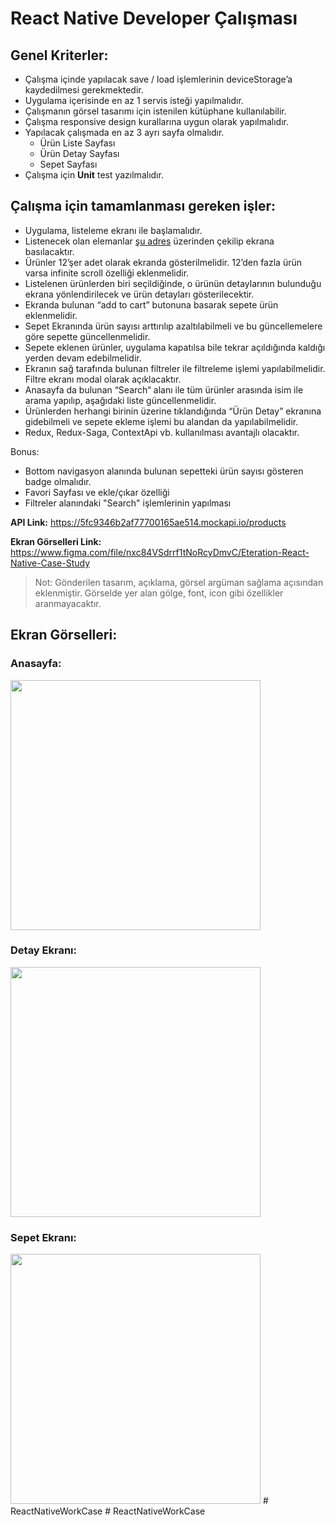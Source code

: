 # React Native Developer Çalışması

## Genel Kriterler: 
- Çalışma içinde yapılacak save / load işlemlerinin deviceStorage’a kaydedilmesi gerekmektedir.
- Uygulama içerisinde en az 1 servis isteği yapılmalıdır.
- Çalışmanın görsel tasarımı için istenilen kütüphane kullanılabilir.
- Çalışma responsive design kurallarına uygun olarak yapılmalıdır.
- Yapılacak çalışmada en az 3 ayrı sayfa olmalıdır.
    - Ürün Liste Sayfası
    - Ürün Detay Sayfası
    - Sepet Sayfası
- Çalışma için <b>Unit</b> test yazılmalıdır.

## Çalışma için tamamlanması gereken işler: 
- Uygulama, listeleme ekranı ile başlamalıdır. 
- Listenecek olan elemanlar [şu adres](https://5fc9346b2af77700165ae514.mockapi.io/products) üzerinden çekilip ekrana basılacaktır. 
- Ürünler 12’şer adet olarak ekranda gösterilmelidir. 12’den fazla ürün varsa infinite scroll özelliği eklenmelidir.
- Listelenen ürünlerden biri seçildiğinde, o ürünün detaylarının bulunduğu ekrana yönlendirilecek ve ürün detayları gösterilecektir.
- Ekranda bulunan “add to cart” butonuna basarak sepete ürün eklenmelidir.
- Sepet Ekranında ürün sayısı arttırılıp azaltılabilmeli ve bu güncellemelere göre sepette güncellenmelidir.
- Sepete eklenen ürünler, uygulama kapatılsa bile tekrar açıldığında kaldığı yerden devam edebilmelidir.
- Ekranın sağ tarafında bulunan filtreler ile filtreleme işlemi yapılabilmelidir. Filtre ekranı modal olarak açıklacaktır.
- Anasayfa da bulunan “Search“ alanı ile tüm ürünler arasında isim ile arama yapılıp, aşağıdaki liste güncellenmelidir.
- Ürünlerden herhangi birinin üzerine tıklandığında “Ürün Detay” ekranına gidebilmeli ve sepete ekleme işlemi bu alandan da yapılabilmelidir.
- Redux, Redux-Saga, ContextApi vb. kullanılması avantajlı olacaktır.

Bonus: 
- Bottom navigasyon alanında bulunan sepetteki ürün sayısı gösteren badge olmalıdır.
- Favori Sayfası ve ekle/çıkar özelliği
- Filtreler alanındaki "Search" işlemlerinin yapılması

<b>API Link:</b> https://5fc9346b2af77700165ae514.mockapi.io/products

<b>Ekran Görselleri Link:</b> https://www.figma.com/file/nxc84VSdrrf1tNoRcyDmvC/Eteration-React-Native-Case-Study

> Not: Gönderilen tasarım, açıklama, görsel argüman sağlama açısından eklenmiştir. Görselde yer alan gölge, font, icon gibi özellikler aranmayacaktır.

## Ekran Görselleri:

### Anasayfa:

<img src="./docs/home.png" width="400"/>

### Detay Ekranı:

<img src="./docs/detail.png" width="400"/>

### Sepet Ekranı:

<img src="./docs/cart.png" width="400"/>
# ReactNativeWorkCase
# ReactNativeWorkCase

